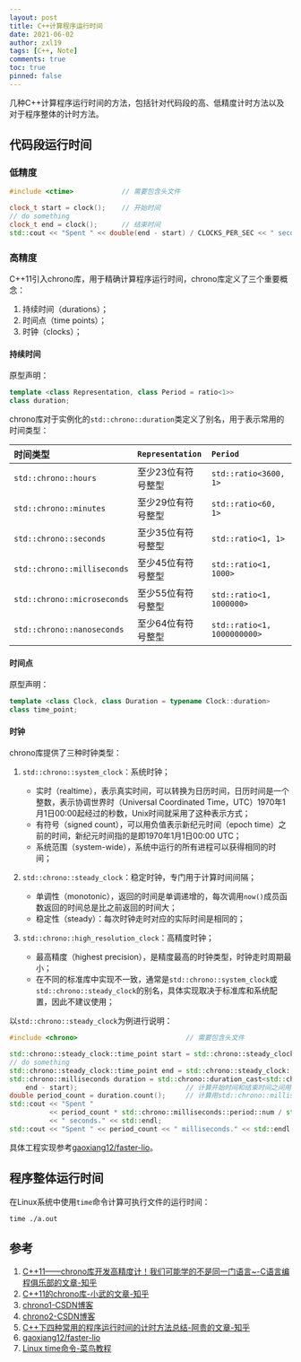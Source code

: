 ```yaml
---
layout: post
title: C++计算程序运行时间
date: 2021-06-02
author: zxl19
tags: [C++, Note]
comments: true
toc: true
pinned: false
---
```


几种C++计算程序运行时间的方法，包括针对代码段的高、低精度计时方法以及对于程序整体的计时方法。

<!-- more -->

## 代码段运行时间

### 低精度

```cpp
#include <ctime>            // 需要包含头文件

clock_t start = clock();    // 开始时间
// do something
clock_t end = clock();      // 结束时间
std::cout << "Spent " << double(end - start) / CLOCKS_PER_SEC << " seconds." << std::endl;  // 输出时间（单位：s）
```

### 高精度

C++11引入chrono库，用于精确计算程序运行时间，chrono库定义了三个重要概念：

1. 持续时间（durations）；
2. 时间点（time points）；
3. 时钟（clocks）；

#### 持续时间

原型声明：

```cpp
template <class Representation, class Period = ratio<1>>
class duration;
```

chrono库对于实例化的`std::chrono::duration`类定义了别名，用于表示常用的时间类型：

| 时间类型 | `Representation` | `Period` |
| :--- | :--- | :--- |
| `std::chrono::hours` | 至少23位有符号整型 | `std::ratio<3600, 1>` |
| `std::chrono::minutes` | 至少29位有符号整型 | `std::ratio<60, 1>` |
| `std::chrono::seconds` | 至少35位有符号整型 | `std::ratio<1, 1>` |
| `std::chrono::milliseconds` | 至少45位有符号整型 | `std::ratio<1, 1000>` |
| `std::chrono::microseconds` | 至少55位有符号整型 | `std::ratio<1, 1000000>` |
| `std::chrono::nanoseconds` | 至少64位有符号整型 | `std::ratio<1, 1000000000>` |

#### 时间点

原型声明：

```cpp
template <class Clock, class Duration = typename Clock::duration>
class time_point;
```

#### 时钟

chrono库提供了三种时钟类型：

1. `std::chrono::system_clock`：系统时钟；

    - 实时（realtime），表示真实时间，可以转换为日历时间，日历时间是一个整数，表示协调世界时（Universal Coordinated Time，UTC）1970年1月1日00:00起经过的秒数，Unix时间就采用了这种表示方式；
    - 有符号（signed count），可以用负值表示新纪元时间（epoch time）之前的时间，新纪元时间指的是即1970年1月1日00:00 UTC；
    - 系统范围（system-wide），系统中运行的所有进程可以获得相同的时间；

2. `std::chrono::steady_clock`：稳定时钟，专门用于计算时间间隔；

    - 单调性（monotonic），返回的时间是单调递增的，每次调用`now()`成员函数返回的时间总是比之前返回的时间大；
    - 稳定性（steady）：每次时钟走时对应的实际时间是相同的；

3. `std::chrono::high_resolution_clock`：高精度时钟；

    - 最高精度（highest precision），是精度最高的时钟类型，时钟走时周期最小；
    - 在不同的标准库中实现不一致，通常是`std::chrono::system_clock`或`std::chrono::steady_clock`的别名，具体实现取决于标准库和系统配置，因此不建议使用；

以`std::chrono::steady_clock`为例进行说明：

```cpp
#include <chrono>                           // 需要包含头文件

std::chrono::steady_clock::time_point start = std::chrono::steady_clock::now();     // 开始时间
// do something
std::chrono::steady_clock::time_point end = std::chrono::steady_clock::now();       // 结束时间
std::chrono::milliseconds duration = std::chrono::duration_cast<std::chrono::milliseconds>(
    end - start);                           // 计算开始时间和结束时间之间用std::chrono::milliseconds表示的持续时间
double period_count = duration.count();     // 计算用std::chrono::milliseconds表示的持续时间中有多少个周期
std::cout << "Spent "
          << period_count * std::chrono::milliseconds::period::num / std::chrono::milliseconds::period::den
          << " seconds." << std::endl;                                              // 使用周期数量和每个周期对应的时间计算运行时间（单位：s）
std::cout << "Spent " << period_count << " milliseconds." << std::endl;             // 使用周期数量直接输出时间（单位：ms）
```

具体工程实现参考[gaoxiang12/faster-lio](https://github.com/gaoxiang12/faster-lio)。

## 程序整体运行时间

在Linux系统中使用`time`命令计算可执行文件的运行时间：

```shell
time ./a.out
```

## 参考

1. [C++11——chrono库开发高精度计！我们可能学的不是同一门语言~-C语言编程俱乐部的文章-知乎](https://zhuanlan.zhihu.com/p/194231797)
2. [C++11的chrono库-小武的文章-知乎](https://zhuanlan.zhihu.com/p/432564292)
3. [chrono1-CSDN博客](https://blog.csdn.net/oncealong/article/details/28599655)
4. [chrono2-CSDN博客](https://blog.csdn.net/u013390476/article/details/50209603)
5. [C++下四种常用的程序运行时间的计时方法总结-阿贵的文章-知乎](https://zhuanlan.zhihu.com/p/54665895)
6. [gaoxiang12/faster-lio](https://github.com/gaoxiang12/faster-lio)
7. [Linux time命令-菜鸟教程](https://www.runoob.com/linux/linux-comm-time.html)

